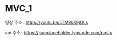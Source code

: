 # MVC_1
영상 주소 : https://youtu.be/cTM8kX9jOLs

api 주소 : https://jsonplaceholder.typicode.com/posts




